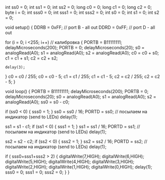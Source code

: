 int ss0 = 0;
int ss1 = 0;
int ss2 = 0;
long c0 = 0;
long c1 = 0;
long c2 = 0;
byte i = 0;
int sss0 = 0;
int sss1 = 0;
int sss2 = 0;
int s0 = 0;
int s1 = 0;
int s2 = 0;

void setup()
{
  DDRB = 0xFF; // port B - all out
  DDRD = 0xFF; // port D - all out

  for (i = 0; i <255; i++) // калибровка
  {
    PORTB = B11111111; 
    delayMicroseconds(200); 
    PORTB = 0; 
    delayMicroseconds(20);
    s0 = analogRead(A0);
    s1 = analogRead(A0);
    s2 = analogRead(A0);
    c0 = c0 + s0;
    c1 = c1 + s1;
    c2 = c2 + s2;

    delay(3);
  }
  c0 = c0 / 255;
  c0 = c0 - 5;
  c1 = c1 / 255;
  c1 = c1 - 5;
  c2 = c2 / 255;
  c2 = c2 - 5;
}

void loop()
{
  PORTB = B11111111; 
  delayMicroseconds(200); 
  PORTB = 0; 
  delayMicroseconds(20); 
  s0 = analogRead(A0);
  s1 = analogRead(A0);
  s2 = analogRead(A0);
  ss0 = s0 - c0;

  if (ss0 < 0) 
  {
    sss0 = 1;
  } 
  ss0 = ss0 / 16; 
  PORTD = ss0; // посылаем на индикатор (send to LEDs)
  delay(1);

  ss1 = s1 - c1; 
  if (ss1 < 0) 
  {
    sss1 = 1; 
  } 
  ss1 = ss1 / 16;
  PORTD = ss1; // посылаем на индикатор (send to LEDs)
  delay(1);

  ss2 = s2 - c2;
  if (ss2 < 0)
  {
    sss2 = 1;
  }
  ss2 = ss2 / 16;
  PORTD = ss2; // посылаем на индикатор (send to LEDs)
  delay(1);

  if ( sss0+sss1+sss2 > 2)
  {
    digitalWrite(7,HIGH);
    digitalWrite(6,HIGH);
    digitalWrite(5,HIGH);
    digitalWrite(4,HIGH);
    digitalWrite(3,HIGH);
    digitalWrite(2,HIGH);
    digitalWrite(1,HIGH);
    digitalWrite(0,HIGH);
    delay(1);
    sss0 = 0;
    sss1 = 0;
    sss2 = 0;
  }
}
